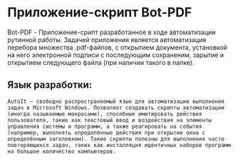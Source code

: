 # Приложение-скрипт Bot-PDF

Bot-PDF - Приложение-срипт разработанное в ходе автоматизации рутинной работы. Задачей приложения является автоматизация перебора множества .pdf-файлов, с открытием документа, установкой на него электронной подписи с последующим сохраненим, зарытие и открытием следующего файла (при наличии такого в папке).

## Язык разработки:

```
AutoIt — свободно распространяемый язык для автоматизации выполнения задач в Microsoft Windows. Позволяет создавать скрипты автоматизации (иногда называемые макросами), способные имитировать действия пользователя, такие как текстовый ввод и воздействия на элементы управления системы и программ, а также реагировать на события (например, выполнять определённые действия при открытии окна с определённым заголовком). Такие скрипты полезны для выполнения часто повторяющихся задач, таких как инсталляция идентичных наборов программ на большое количество компьютеров.

```
